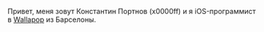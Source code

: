 Привет, меня зовут Константин Портнов (x0000ff) и я iOS-программист в [Wallapop](https://wallapop/com) из Барселоны.